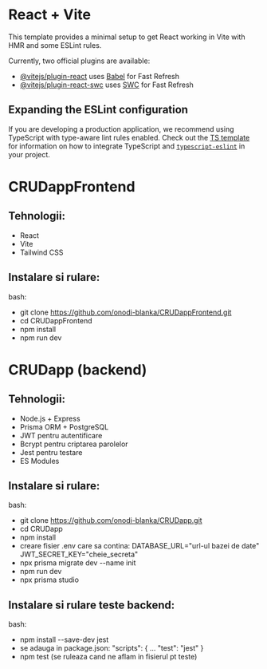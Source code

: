 # React + Vite

This template provides a minimal setup to get React working in Vite with HMR and some ESLint rules.

Currently, two official plugins are available:

- [@vitejs/plugin-react](https://github.com/vitejs/vite-plugin-react/blob/main/packages/plugin-react) uses [Babel](https://babeljs.io/) for Fast Refresh
- [@vitejs/plugin-react-swc](https://github.com/vitejs/vite-plugin-react/blob/main/packages/plugin-react-swc) uses [SWC](https://swc.rs/) for Fast Refresh

## Expanding the ESLint configuration

If you are developing a production application, we recommend using TypeScript with type-aware lint rules enabled. Check out the [TS template](https://github.com/vitejs/vite/tree/main/packages/create-vite/template-react-ts) for information on how to integrate TypeScript and [`typescript-eslint`](https://typescript-eslint.io) in your project.

# CRUDappFrontend

## Tehnologii:

- React
- Vite
- Tailwind CSS

## Instalare si rulare:

bash:

- git clone https://github.com/onodi-blanka/CRUDappFrontend.git
- cd CRUDappFrontend
- npm install
- npm run dev

# CRUDapp (backend)

## Tehnologii:

- Node.js + Express
- Prisma ORM + PostgreSQL
- JWT pentru autentificare
- Bcrypt pentru criptarea parolelor
- Jest pentru testare
- ES Modules

## Instalare si rulare:

bash:

- git clone https://github.com/onodi-blanka/CRUDapp.git
- cd CRUDapp
- npm install
- creare fisier .env care sa contina:
  DATABASE_URL="url-ul bazei de date"
  JWT_SECRET_KEY="cheie_secreta"
- npx prisma migrate dev --name init
- npm run dev
- npx prisma studio

## Instalare si rulare teste backend:

bash:

- npm install --save-dev jest
- se adauga in package.json:
  "scripts": {
  ...
  "test": "jest"
  }
- npm test (se ruleaza cand ne aflam in fisierul pt teste)
